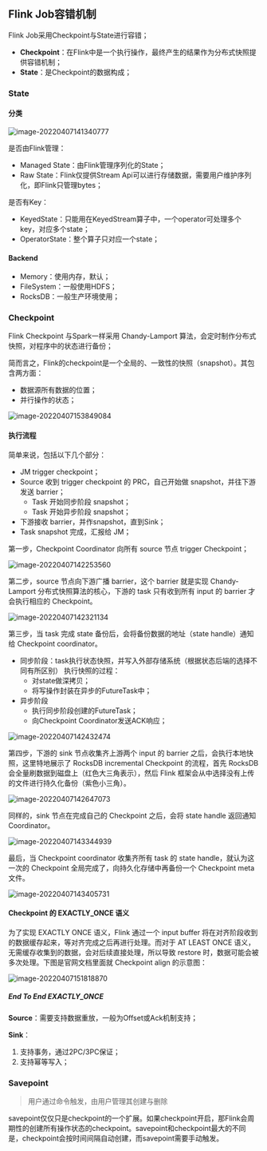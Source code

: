 ## Flink Job容错机制

Flink Job采用Checkpoint与State进行容错；

-   **Checkpoint**：在Flink中是一个执行操作，最终产生的结果作为分布式快照提供容错机制；
-   **State**：是Checkpoint的数据构成；

### State

#### 分类

![image-20220407141340777](resources/image-20220407141340777.png)

是否由Flink管理：

-   Managed State：由Flink管理序列化的State；
-   Raw State：Flink仅提供Stream Api可以进行存储数据，需要用户维护序列化，即Flink只管理bytes；

是否有Key：

-   KeyedState：只能用在KeyedStream算子中，一个operator可处理多个key，对应多个state；
-   OperatorState：整个算子只对应一个state；

#### Backend

-   Memory：使用内存，默认；
-   FileSystem：一般使用HDFS；
-   RocksDB：一般生产环境使用；

### Checkpoint

Flink Checkpoint 与Spark一样采用 Chandy-Lamport 算法，会定时制作分布式快照，对程序中的状态进行备份；

简而言之，Flink的checkpoint是一个全局的、一致性的快照（snapshot）。其包含两方面：

- 数据源所有数据的位置；
- 并行操作的状态；

![image-20220407153849084](resources/image-20220407153849084.png)

#### 执行流程

简单来说，包括以下几个部分：

-   JM trigger checkpoint；
-   Source 收到 trigger checkpoint 的 PRC，自己开始做 snapshot，并往下游发送 barrier；
    -   Task 开始同步阶段 snapshot；
    -   Task 开始异步阶段 snapshot；
-   下游接收 barrier，并作snapshot，直到Sink；
-   Task snapshot 完成，汇报给 JM；

第一步，Checkpoint Coordinator 向所有 source 节点 trigger Checkpoint；

![image-20220407142253560](resources/image-20220407142253560.png)

第二步，source 节点向下游广播 barrier，这个 barrier 就是实现 Chandy-Lamport 分布式快照算法的核心，下游的 task 只有收到所有 input 的 barrier 才会执行相应的 Checkpoint。

![image-20220407142321134](resources/image-20220407142321134.png)



第三步，当 task 完成 state 备份后，会将备份数据的地址（state handle）通知给 Checkpoint coordinator。

-   同步阶段：task执行状态快照，并写入外部存储系统（根据状态后端的选择不同有所区别）
     执行快照的过程：
    -   对state做深拷贝；
    -   将写操作封装在异步的FutureTask中；
-   异步阶段
    -   执行同步阶段创建的FutureTask；
    -   向Checkpoint Coordinator发送ACK响应；

![image-20220407142432474](resources/image-20220407142432474.png)

 第四步，下游的 sink 节点收集齐上游两个 input 的 barrier 之后，会执行本地快照，这里特地展示了 RocksDB incremental Checkpoint 的流程，首先 RocksDB 会全量刷数据到磁盘上（红色大三角表示），然后 Flink 框架会从中选择没有上传的文件进行持久化备份（紫色小三角）。

![image-20220407142647073](resources/image-20220407142647073.png)

同样的，sink 节点在完成自己的 Checkpoint 之后，会将 state handle 返回通知 Coordinator。

![image-20220407143344939](resources/image-20220407143344939.png)

最后，当 Checkpoint coordinator 收集齐所有 task 的 state handle，就认为这一次的 Checkpoint 全局完成了，向持久化存储中再备份一个 Checkpoint meta 文件。

![image-20220407143405731](resources/image-20220407143405731.png)

#### Checkpoint 的 EXACTLY_ONCE 语义

为了实现 EXACTLY ONCE 语义，Flink 通过一个 input buffer 将在对齐阶段收到的数据缓存起来，等对齐完成之后再进行处理。而对于 AT LEAST ONCE 语义，无需缓存收集到的数据，会对后续直接处理，所以导致 restore 时，数据可能会被多次处理。下图是官网文档里面就 Checkpoint align 的示意图：

![image-20220407151818870](resources/image-20220407151818870.png)

##### End To End EXACTLY_ONCE

**Source**：需要支持数据重放，一般为Offset或Ack机制支持；

**Sink**：

1.   支持事务，通过2PC/3PC保证；
2.   支持幂等写入；

### Savepoint

>   用户通过命令触发，由用户管理其创建与删除

savepoint仅仅只是checkpoint的一个扩展。如果checkpoint开启，那Flink会周期性的创建所有操作状态的checkpoint。savepoint和checkpoint最大的不同是，checkpoint会按时间间隔自动创建，而savepoint需要手动触发。